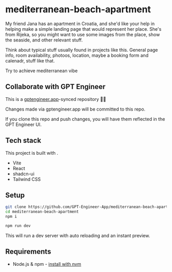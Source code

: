 # mediterranean-beach-apartment

My friend Jana has an apartment in Croatia, and she'd like your help in helping make a simple landing page that would represent her place. She's from Rijeka, so you might want to use some images from the place, show the seaside, and other relevant stuff.

Think about typical stuff usually found in projects like this. General page info, room availability, photoos, location, maybe a booking form and calenadr, stuff like that.

Try to achieve mediterranean vibe

## Collaborate with GPT Engineer

This is a [gptengineer.app](https://gptengineer.app)-synced repository 🌟🤖

Changes made via gptengineer.app will be committed to this repo.

If you clone this repo and push changes, you will have them reflected in the GPT Engineer UI.

## Tech stack

This project is built with .

- Vite
- React
- shadcn-ui
- Tailwind CSS

## Setup

```sh
git clone https://github.com/GPT-Engineer-App/mediterranean-beach-apartment.git
cd mediterranean-beach-apartment
npm i
```

```sh
npm run dev
```

This will run a dev server with auto reloading and an instant preview.

## Requirements

- Node.js & npm - [install with nvm](https://github.com/nvm-sh/nvm#installing-and-updating)
